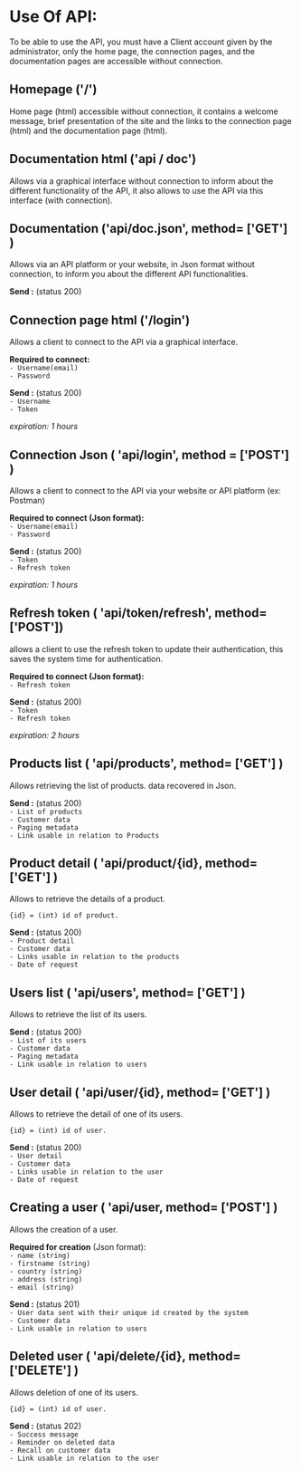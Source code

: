# Use Of API:

To be able to use the API, you must have a Client account given by the administrator,
only the home page, the connection pages, and the documentation pages are accessible without connection.


## Homepage ('/')

Home page (html) accessible without connection, it contains a welcome message,
brief presentation of the site and the links to the connection page (html) and the documentation page (html).


## Documentation html ('api / doc')

Allows via a graphical interface without connection to inform about the different functionality of the API, 
it also allows to use the API via this interface (with connection).


## Documentation ('api/doc.json', method= ['GET'] )

Allows via an API platform or your website, in Json format without connection, 
to inform you about the different API functionalities.

**Send :** (status 200)


## Connection page html ('/login')

Allows a client to connect to the API via a graphical interface.

**Required to connect:**   
`- Username(email)`  
`- Password`

**Send :** (status 200)  
`- Username`   
`- Token` 

_expiration: 1 hours_


## Connection Json ( 'api/login', method = ['POST'] )

Allows a client to connect to the API via your website or API platform (ex: Postman)

**Required to connect (Json format):**  
`- Username(email)`  
`- Password`

**Send :** (status 200)   
`- Token`  
`- Refresh token`

_expiration: 1 hours_


## Refresh token ( 'api/token/refresh', method= ['POST'])

allows a client to use the refresh token to update their authentication, this saves the system time for authentication.

**Required to connect (Json format):**  
`- Refresh token`

**Send :** (status 200)   
`- Token`  
`- Refresh token`

_expiration: 2 hours_


## Products list ( 'api/products', method= ['GET'] )

Allows retrieving the list of products. data recovered in Json.

**Send :** (status 200)  
`- List of products`  
`- Customer data`  
`- Paging metadata`  
`- Link usable in relation to Products`


## Product detail ( 'api/product/{id}, method= ['GET'] )

Allows to retrieve the details of a product.

`{id} = (int) id of product.`

**Send :** (status 200)   
`- Product detail`  
`- Customer data`  
`- Links usable in relation to the products`  
`- Date of request`  

## Users list ( 'api/users', method= ['GET'] )

Allows to retrieve the list of its users.

**Send :** (status 200)  
`- List of its users`  
`- Customer data`  
`- Paging metadata`  
`- Link usable in relation to users`


## User detail ( 'api/user/{id}, method= ['GET'] )

Allows to retrieve the detail of one of its users.

`{id} = (int) id of user.`

**Send :** (status 200)   
`- User detail`  
`- Customer data`  
`- Links usable in relation to the user`  
`- Date of request` 

## Creating a user ( 'api/user, method= ['POST'] )

Allows the creation of a user.

**Required for creation** (Json format):  
`- name (string)`  
`- firstname (string)`  
`- country (string)`  
`- address (string)`  
`- email (string)`  

**Send :** (status 201)  
`- User data sent with their unique id created by the system`  
`- Customer data`  
`- Link usable in relation to users`  


## Deleted user ( 'api/delete/{id}, method= ['DELETE'] )

Allows deletion of one of its users.

`{id} = (int) id of user.`

**Send :** (status 202)  
`- Success message`  
`- Reminder on deleted data`  
`- Recall on customer data`  
`- Link usable in relation to the user`  
